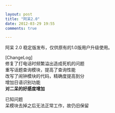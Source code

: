 ```yaml
---

layout: post
title: "阿呆2.0"
date: 2012-03-29 19:55
comments: true

---
```

阿呆 2.0 稳定版发布，仅供原有的1.0版用户升级使用。

[ChangeLog]  
修复了打电话时频繁溢出造成死机的问题  
重写话题查询模块，提高了查询性能  
改写了闹钟模块的代码，精确度提高到分  
增加日语识别功能  
__对二呆的好感度增加__  

已知问题  
呆模块去掉之后无法正常工作，故仍旧保留
